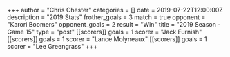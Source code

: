 +++
author = "Chris Chester"
categories = []
date = 2019-07-22T12:00:00Z
description = "2019 Stats"
frother_goals = 3
match = true
opponent = "Karori Boomers"
opponent_goals = 2
result = "Win"
title = "2019 Season - Game 15"
type = "post"
[[scorers]]
goals = 1
scorer = "Jack Furnish"
[[scorers]]
goals = 1
scorer = "Lance Molyneaux"
[[scorers]]
goals = 1
scorer = "Lee Greengrass"
+++